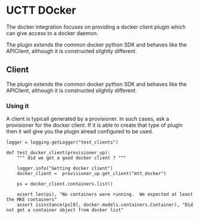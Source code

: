 # UCTT DOcker

The docker integration focuses on providing a docker client plugin which can
give access to a docker daemon.

The plugin extends the common docker python SDK and behaves like the APIClient,
although it is constructed slightly different.

## Client

The plugin extends the common docker python SDK and behaves like the APIClient,
although it is constructed slightly different.

### Using it

A client is typicall generated by a provisioner. In such cases, ask a provisioner
for the docker client.  If it is able to create that type of plugin then it will
give you the plugin alread configured to be used.

```
logger = logging.getLogger("test_clients")

def test_docker_client(provisioner_up):
    """ did we get a good docker client ? """

    logger.info("Getting docker client")
    docker_client =  provisioner_up.get_client("mtt_docker")

    ps = docker_client.containers.list()

    assert len(ps), "No containers were running.  We expected at least the MKE containers"
    assert isinstance(ps[0], docker.models.containers.Container), "Did not get a container object from docker list"

```
